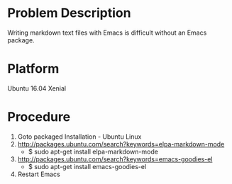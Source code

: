 # Problem Description

Writing markdown text files with Emacs is difficult without an Emacs package.

# Platform
Ubuntu 16.04 Xenial

# Procedure
1. Goto packaged Installation - Ubuntu Linux
2. http://packages.ubuntu.com/search?keywords=elpa-markdown-mode
    * $ sudo apt-get install elpa-markdown-mode
3. http://packages.ubuntu.com/search?keywords=emacs-goodies-el
    * $ sudo apt-get install emacs-goodies-el
4. Restart Emacs
